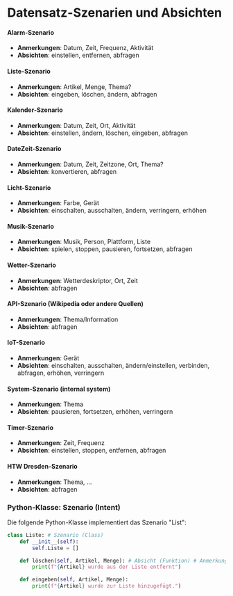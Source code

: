 # Datensatz-Szenarien und Absichten

#### **Alarm-Szenario**
- **Anmerkungen**: Datum, Zeit, Frequenz, Aktivität
- **Absichten**: einstellen, entfernen, abfragen

#### **Liste-Szenario**
- **Anmerkungen**: Artikel, Menge, Thema?
- **Absichten**: eingeben, löschen, ändern, abfragen

#### **Kalender-Szenario**
- **Anmerkungen**: Datum, Zeit, Ort, Aktivität
- **Absichten**: einstellen, ändern, löschen, eingeben, abfragen

#### **DateZeit-Szenario**
- **Anmerkungen**: Datum, Zeit, Zeitzone, Ort, Thema?
- **Absichten**: konvertieren, abfragen

#### **Licht-Szenario**
- **Anmerkungen**: Farbe, Gerät
- **Absichten**: einschalten, ausschalten, ändern, verringern, erhöhen

#### **Musik-Szenario**
- **Anmerkungen**: Musik, Person, Plattform, Liste
- **Absichten**: spielen, stoppen, pausieren, fortsetzen, abfragen

#### **Wetter-Szenario**
- **Anmerkungen**: Wetterdeskriptor, Ort, Zeit
- **Absichten**: abfragen

#### **API-Szenario** (Wikipedia oder andere Quellen)
- **Anmerkungen**: Thema/Information
- **Absichten**: abfragen

#### **IoT-Szenario**
- **Anmerkungen**: Gerät
- **Absichten**: einschalten, ausschalten, ändern/einstellen, verbinden, abfragen, erhöhen, verringern

#### **System-Szenario** (internal system)
- **Anmerkungen**: Thema
- **Absichten**: pausieren, fortsetzen, erhöhen, verringern

#### **Timer-Szenario**
- **Anmerkungen**: Zeit, Frequenz
- **Absichten**: einstellen, stoppen, entfernen, abfragen

#### **HTW Dresden-Szenario**
- **Anmerkungen**: Thema, ...
- **Absichten**: abfragen

### Python-Klasse: Szenario (Intent)

Die folgende Python-Klasse implementiert das Szenario "List":

```python
class Liste: # Szenario (Class)
    def __init__(self):
        self.Liste = []

    def löschen(self, Artikel, Menge): # Absicht (Funktion) # Anmerkung (Variable) 
        print(f"{Artikel} wurde aus der Liste entfernt")

    def eingeben(self, Artikel, Menge):
        print(f"{Artikel} wurde zur Liste hinzugefügt.")